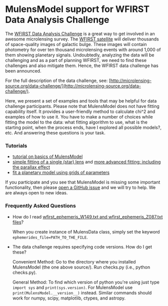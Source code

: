 # MulensModel support for WFIRST Data Analysis Challenge

The [WFIRST Data Analysis Challenge](http://microlensing-source.org/data-challenge/) is a great way to get involved in an awesome microlensing survey.  The [WFIRST satellite](https://en.wikipedia.org/wiki/Wide_Field_Infrared_Survey_Telescope) will deliver thousands of space-quality images of galactic bulge. These images will contain photometry for over ten thousand microlensing events with around 1,000 of them showing planetary signals. Undoubtedly, analyzing the data will be challenging and as a part of planning WFIRST, we need to find these challenges and also mitigate them. Hence, the WFIRST data challenge has been announced.

For the full description of the data challenge, see: [http://microlensing-source.org/data-challenge/](http://microlensing-source.org/data-challenge/).

Here, we present a set of examples and tools that may be helpful for data challenge participants. Please note that MulensModel does not have fitting capability itself. It provides a user-friendly method to calculate chi^2 and examples of how to use it. You have to make a number of choices while fitting the model to the data: what fitting algorithm to use, what is the starting point, when the process ends, have I explored all possible models?, etc. And answering these questions is your task.

### Tutorials

* [tutorial on basics of MulensModel](https://rpoleski.github.io/MulensModel/tutorial.html)
* [simple fitting of a single (star) lens](https://rpoleski.github.io/MulensModel/tutorial_fit_pspl.html) and [more advanced fitting: including the parallax effect](https://rpoleski.github.io/MulensModel/tutorial_fit_pi_E.html)
* [fit a planetary model using grids of parameters](https://github.com/rpoleski/MulensModel/blob/master/examples/example_08_planet_grid_fitting.ipynb)

If you participate and you see that MulensModel is missing some important functionality, then please [open a GitHub issue](https://help.github.com/articles/creating-an-issue/) and we will try to help. We are always open to new ideas. 

### Frequently Asked Questions

* How do I read [wfirst\_ephemeris\_W149.txt and wfirst\_ephemeris\_Z087.txt files](https://github.com/microlensing-data-challenge/data-challenge-1)?

   When you create instance of MulensData class, simply set the keyword `ephemerides_file=PATH_TO_THE_FILE`.

* The data challenge requires specifying code versions. How do I get these?

   Convenient Method: Go to the directory where you installed MulensModel (the one above source/). Run checks.py (i.e., python checks.py).

   General Method: To find which version of python you're using just type `import sys` and `print(sys.version)`.  For MulensModel use `print(MulensModel.__version__)` instead.  Similar commands should work for numpy, scipy, matplotlib, ctypes, and astropy.

